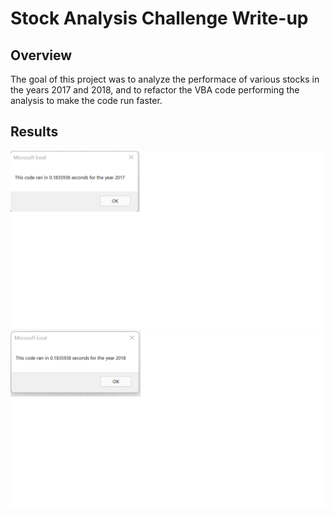 # Stock Analysis Challenge Write-up
## Overview
The goal of this project was to analyze the performace of various stocks in the years 2017 and 2018, and to refactor the VBA code performing the analysis to make the code run faster.
## Results
![2017 Runtime](https://github.com/AbeSchnake/stock-analysis/blob/main/Resources/VBA_Challenge_2017.png)
![2018 Runtime](https://github.com/AbeSchnake/stock-analysis/blob/main/Resources/VBA_Challenge_2018.png)
